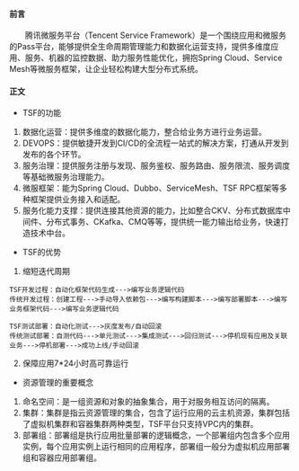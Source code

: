 #### 前言
&emsp;&emsp;腾讯微服务平台（Tencent Service Framework）是一个围绕应用和微服务的Pass平台，能够提供全生命周期管理能力和数据化运营支持，提供多维度应用、服务、机器的监控数据、助力服务性能优化，拥抱Spring Cloud、Service Mesh等微服务框架，让企业轻松构建大型分布式系统。

#### 正文
- TSF的功能
1. 数据化运营：提供多维度的数据化能力，整合给业务方进行业务运营。
2. DEVOPS：提供敏捷开发到CI/CD的全流程一站式的解决方案，打通从开发到发布的各个环节。
3. 服务治理：提供服务注册与发现、服务鉴权、服务路由、服务限流、服务调度等基础微服务治理能力。
4. 微服框架：能为Spring Cloud、Dubbo、ServiceMesh、TSF RPC框架等多种框架提供业务接入和适配。
5. 服务化能力支撑：提供连接其他资源的能力，比如整合CKV、分布式数据库中间件、分布式事务、CKafka、CMQ等等，提供统一能力输出给业务，快速打造技术中台。

- TSF的优势
1. 缩短迭代周期

```
TSF开发过程：自动化框架代码生成--->编写业务逻辑代码
传统开发过程：创建工程--->手动导入依赖包--->编写构建脚本--->编写部署脚本--->编写业务框架代码--->编写业务逻辑代码
```
```
TSF测试部署：自动化测试--->灰度发布/自动回滚
传统测试部署：自测代码--->单元测试--->集成测试--->回归测试--->停机现有应用及关联业务--->停机部署--->成功上线/手动回滚
```
2. 保障应用7*24小时高可靠运行

- 资源管理的重要概念
1. 命名空间：是一组资源和对象的抽象集合，用于对服务相互访问的隔离。
2. 集群：集群是指云资源管理的集合，包含了运行应用的云主机资源，集群包括了虚拟机集群和容器集群两种类型，TSF平台只支持VPC内的集群。
3. 部署组：部署组是执行应用批量部署的逻辑概念，一个部署组内包含多个应用实例，每个应用实例上运行相同的应用程序，部署组一般分为虚拟机应用部署组和容器应用部署组。 